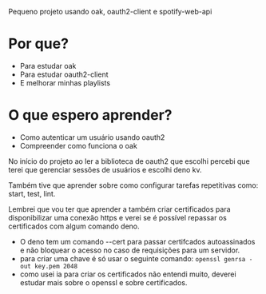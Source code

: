 Pequeno projeto usando oak, oauth2-client e spotify-web-api

# Por que?
- Para estudar oak
- Para estudar oauth2-client
- E melhorar minhas playlists

# O que espero aprender?
- Como autenticar um usuário usando oauth2
- Compreender como funciona o oak


No início do projeto ao ler a biblioteca de oauth2 que escolhi percebi que terei que gerenciar sessões de usuários e escolhi deno kv.

Também tive que aprender sobre como configurar tarefas repetitivas como: start, test, lint.

Lembrei que vou ter que aprender a também criar certificados para disponibilizar uma conexão https e verei se é possível repassar os certificados com algum comando deno.
- O deno tem um comando --cert para passar certifcados autoassinados e não bloquear o acesso no caso de requisições para um servidor.
- para criar uma chave é só usar o seguinte comando: `openssl genrsa -out key.pem 2048`
- como usei ia para criar os certificados não entendi muito, deverei estudar mais sobre o openssl e sobre certificados.

